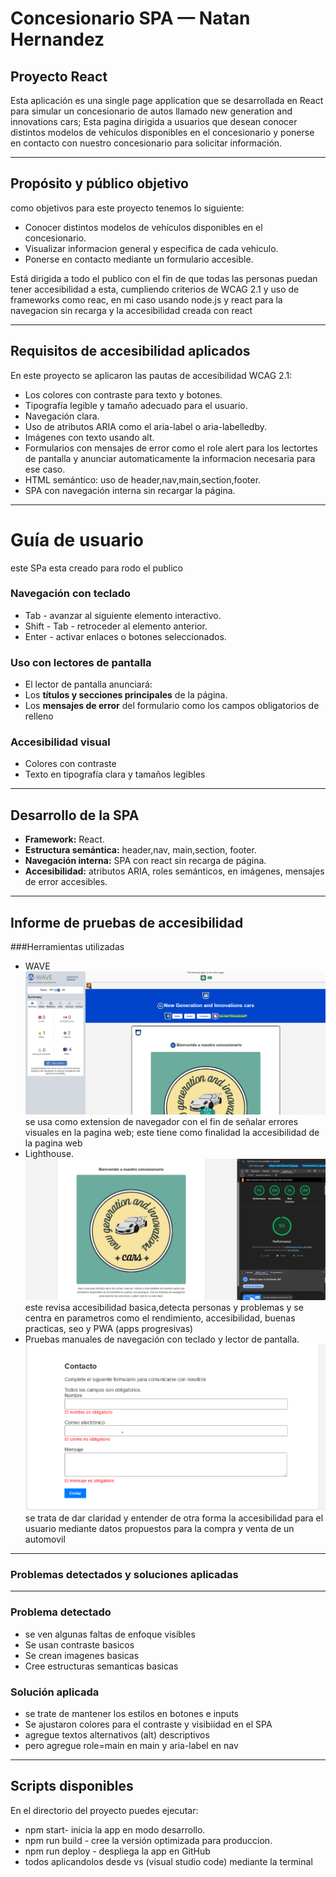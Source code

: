 #  Concesionario SPA — Natan Hernandez

##  Proyecto React
Esta aplicación es una single page application que se desarrollada en React para simular un concesionario de autos llamado new generation and innovations cars; Esta pagina dirigida a usuarios que desean conocer distintos modelos de vehículos disponibles en el concesionario y ponerse en contacto con nuestro concesionario para solicitar información.

---

##  Propósito y público objetivo
como objetivos para este proyecto tenemos lo siguiente:
- Conocer distintos modelos de vehículos disponibles en el concesionario.
- Visualizar informacion general y especifica  de cada vehiculo.
- Ponerse en contacto mediante un formulario accesible.

Está dirigida a todo el publico  con el fin de que todas las personas puedan tener accesibilidad a esta, cumpliendo criterios de WCAG 2.1  y uso de frameworks como reac, en mi caso usando  node.js y react para la navegacion sin recarga y la accesibilidad creada con react

---

##  Requisitos de accesibilidad aplicados
En este proyecto se  aplicaron las pautas de accesibilidad WCAG 2.1:

-  Los colores con contraste para texto y botones.  
-  Tipografía legible y tamaño adecuado para el usuario.  
-  Navegación clara.  
- Uso de atributos ARIA como el aria-label o aria-labelledby.  
- Imágenes con texto usando alt.  
- Formularios con mensajes de error como el role alert para los lectortes de pantalla y anunciar automaticamente la informacion necesaria para ese caso. 
- HTML semántico: uso de header,nav,main,section,footer.  
- SPA con navegación interna sin recargar la página.  

---

# Guía de usuario 
este SPa esta creado para rodo el publico

### Navegación con teclado
- Tab - avanzar al siguiente elemento interactivo.  
- Shift - Tab - retroceder al elemento anterior.  
- Enter - activar enlaces o botones seleccionados.  

### Uso con lectores de pantalla
- El lector de pantalla anunciará:
- Los **títulos y secciones principales** de la página.  
- Los **mensajes de error** del formulario como los campos obligatorios de relleno  

### Accesibilidad visual
- Colores con contraste   
- Texto en tipografía clara y tamaños legibles  

---

## Desarrollo de la SPA
- **Framework:** React.  
- **Estructura semántica:** header,nav, main,section, footer.  
- **Navegación interna:** SPA con react sin recarga de página.  
- **Accesibilidad:** atributos ARIA, roles semánticos, en imágenes, mensajes de error accesibles.  

---

## Informe de pruebas de accesibilidad

###Herramientas utilizadas
- WAVE
  ![Evidencia](docs/evidencia1.png)
  se usa como extension de navegador con el fin de señalar errores visuales en la pagina web; este tiene como finalidad la accesibilidad de la pagina web 
- Lighthouse.
  ![Evidencia](docs/evidencia2.png)
  este revisa accesibilidad basica,detecta personas y problemas y se centra en parametros como el rendimiento, accesibilidad, buenas practicas, seo y PWA (apps progresivas)
- Pruebas manuales de navegación con teclado y lector de pantalla.
   ![Evidencia](docs/evidencia3.png)
  se trata de dar claridad y entender de otra forma la accesibilidad para el usuario mediante datos propuestos para la compra y venta de un automovil

---

### Problemas detectados y soluciones aplicadas
---
### Problema detectado  
-  se ven algunas faltas de enfoque visibles
-  Se usan contraste basicos  
- Se crean imagenes basicas 
- Cree estructuras semanticas basicas 
### Solución aplicada
- se trate de mantener los estilos en botones e inputs
- Se ajustaron colores para el contraste y visibiidad en el SPA
- agregue textos alternativos (alt) descriptivos
-  pero agregue role=main en main y aria-label en nav
---

## Scripts disponibles
En el directorio del proyecto puedes ejecutar:

- npm start- inicia la app en modo desarrollo.  
- npm run build - cree la versión optimizada para produccion.  
- npm run deploy - despliega la app en GitHub
- todos aplicandolos desde vs (visual studio code) mediante la terminal  


